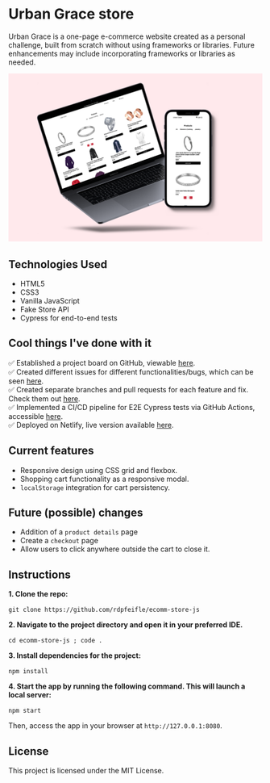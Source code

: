 # Urban Grace store

Urban Grace is a one-page e-commerce website created as a personal challenge, built from scratch without using frameworks or libraries. Future enhancements may include incorporating frameworks or libraries as needed.

![Urban Grace store - mockup](images/urbanGrace-store-mockup.png)

## Technologies Used

- HTML5
- CSS3
- Vanilla JavaScript
- Fake Store API
- Cypress for end-to-end tests

## Cool things I've done with it

✅ Established a project board on GitHub, viewable [here](https://github.com/users/rdpfeifle/projects/6).  
✅ Created different issues for different functionalities/bugs, which can be seen [here](https://github.com/rdpfeifle/ecomm-store-js/issues).  
✅ Created separate branches and pull requests for each feature and fix. Check them out [here](https://github.com/rdpfeifle/ecomm-store-js/pulls).  
✅ Implemented a CI/CD pipeline for E2E Cypress tests via GitHub Actions, accessible [here](https://github.com/rdpfeifle/ecomm-store-js/actions).  
✅ Deployed on Netlify, live version available [here](https://vanilla-js-store-f62b9a.netlify.app).

## Current features

- Responsive design using CSS grid and flexbox.
- Shopping cart functionality as a responsive modal.
- `localStorage` integration for cart persistency.

## Future (possible) changes

- Addition of a `product details` page
- Create a `checkout` page
- Allow users to click anywhere outside the cart to close it.

## Instructions

**1. Clone the repo:**

```
git clone https://github.com/rdpfeifle/ecomm-store-js
```

**2. Navigate to the project directory and open it in your preferred IDE.**

```
cd ecomm-store-js ; code .
```

**3. Install dependencies for the project:**

```
npm install
```

**4. Start the app by running the following command. This will launch a local server:**

```
npm start
```

Then, access the app in your browser at `http://127.0.0.1:8080`.

## License

This project is licensed under the MIT License.
